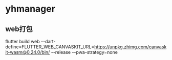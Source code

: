 # yhmanager
## web打包
flutter build web --dart-define=FLUTTER_WEB_CANVASKIT_URL=https://unpkg.zhimg.com/canvaskit-wasm@0.24.0/bin/ --release --pwa-strategy=none
